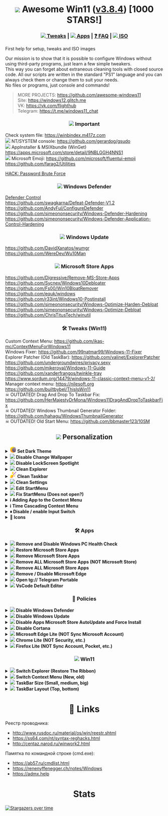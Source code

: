 <h1 align="center"><img width=32px src="https://i.ibb.co/5KpSCNv/win11.png"> Awesome Win11 (<a href="https://github.com/awesome-windows11/windows11/releases/tag/3.8.4">v3.8.4</a>) [1000 STARS!] </h1>

<h3 align="center"> <a href="https://github.com/awesome-windows11/windows11/blob/main/README.md"> <img width=25px src="https://siteicon.vercel.app/icon/terminal.png"> Tweaks</a> | <a href="https://github.com/awesome-windows11/windows11/tree/main/apps"> <img width=25px src="https://siteicon.vercel.app/icon/settings.png"> Apps</a> | <a href="https://github.com/awesome-windows11/windows11/tree/main/faq"> ❓ FAQ</a> | <a href="https://github.com/awesome-windows11/windows11/tree/main/iso"> <img width=25px src="https://siteicon.vercel.app/icon/disk.ico"> ISO</a></h3>

First help for setup, tweaks and ISO images

Our mission is to show that it is possible to configure Windows without using third-party programs, just learn a few simple tweakers.
<br>This way you can forget about extraneous cleaning tools with closed source code. All our scripts are written in the standard "PS1" language and you can always check them or change them to suit your needs. 
<br>
No files or programs, just console and commands!

> MORE PROJECTS: https://github.com/awesome-windows11
> <br>
> Site: https://windows12.glitch.me
> <br>
> VK: https://vk.com/flighthub
> <br>
> Telegram: https://t.me/windows11_chat

### <h3 align="center"><img width=20px src="https://i.ibb.co/jDhhyDF/mark.png"> Important</h3>

Check system file: https://winbindex.m417z.com
<br>
<img width=20px src="https://i.ibb.co/M6ZdQqL/terminal.png"> NT/SYSTEM console: https://github.com/gerardog/gsudo
<br>
<img width=20px src="https://i.ibb.co/1XW0LcH/AppInstaller.png"> AppInstaller & MSIXbundle (WinGet) https://apps.microsoft.com/store/detail/9NBLGGH4NNS1
<br>
<img width=20px src="https://i.ibb.co/X3951pZ/Face.png"> Microsoft Emoji: https://github.com/microsoft/fluentui-emoji
<br>
https://github.com/farag2/Utilities

[HACK: Password Brute Force](https://github.com/InfosecMatter/Minimalistic-offensive-security-tools)

### <h3 align="center"><img width=25px src="https://i.ibb.co/YpmKpwn/defender.png"></img> Windows Defender</h3>

[Defender Control](https://www.sordum.org/files/downloads.php?st-defender-control)
<br>
https://github.com/swagkarna/Defeat-Defender-V1.2
<br>
https://github.com/AndyFul/ConfigureDefender
<br>
https://github.com/simeononsecurity/Windows-Defender-Hardening
<br>
https://github.com/simeononsecurity/Windows-Defender-Application-Control-Hardening

### <h3 align="center"><img width=25px src="https://site-iota-coral.vercel.app/icon/update.png"></img> Windows Update</h3>

https://github.com/DavidXanatos/wumgr
<br>
https://github.com/WereDev/Wu10Man

### <h3 align="center"><img width=25px src="https://site-iota-coral.vercel.app/icon/store.png"> Microsoft Store Apps</h3>

https://github.com/Digressive/Remove-MS-Store-Apps
<br>
https://github.com/Sycnex/Windows10Debloater
<br>
https://github.com/Fs00/Win10BloatRemover
<br>
https://github.com/equk/windows
<br>
https://github.com/r33int/Windows10-Postinstall
<br>
https://github.com/simeononsecurity/Windows-Optimize-Harden-Debloat
<br>
https://github.com/simeononsecurity/Windows-Optimize-Debloat
<br>
https://github.com/ChrisTitusTech/winutil

### <h3 align="center">🛠 Tweaks (Win11)</h3>

Custom Context Menu: https://github.com/ikas-mc/ContextMenuForWindows11
<br>
Windows Fixer: https://github.com/99natmar99/Windows-11-Fixer
<br>
Explorer Patcher (Old TaskBar): https://github.com/valinet/ExplorerPatcher
<br>
https://github.com/undergroundwires/privacy.sexy
<br>
https://github.com/mikeroyal/Windows-11-Guide
<br>
https://github.com/xanderfrangos/twinkle-tray
<br>
https://www.sordum.org/14479/windows-11-classic-context-menu-v1-2/
<br>
Manager context menu: https://nilesoft.org
<br>
https://github.com/builtbybel/ThisIsWin11
<br>
☠ OUTDATED! Drag And Drop To Taskbar Fix: https://github.com/HerMajestyDrMona/Windows11DragAndDropToTaskbarFix
<br>
☠ OUTDATED! Windows Thumbnail Generator Folder: https://github.com/hahagu/WindowsThumbnailGenerator
<br>
☠ OUTDATED! Old Start Menu: https://github.com/bbmaster123/10SM

### <h2 align="center"><img width=20px src="https://cdn-icons-png.flaticon.com/128/7425/7425907.png"> Personalization</h2>


<details><summary><b><img width=20px src="https://raw.githubusercontent.com/awesome-windows11/site/main/icon/moon.png"> Set Dark Theme</b></summary>
  
  ```powershell
  reg add "HKEY_CURRENT_USER\Software\Microsoft\Windows\CurrentVersion\Themes\Personalize" /v AppsUseLightTheme /t REG_DWORD /d 0 /f
  reg add "HKEY_CURRENT_USER\Software\Microsoft\Windows\CurrentVersion\Themes\Personalize" /v SystemUsesLightTheme /t REG_DWORD /d 0 /f
  reg add "HKEY_CURRENT_USER\Software\Microsoft\Windows\CurrentVersion\Themes\Personalize" /v EnableTransparency /t REG_DWORD /d 1 /f
  pause
  ```
</details>

<details><summary><b><img width=20px src="https://steamuserimages-a.akamaihd.net/ugc/1809887800478745061/3ECDD5E87CF66532103B2A6991728155ACFEF2F8/?imw=512&amp;imh=367&amp;ima=fit&amp;impolicy=Letterbox&amp;imcolor=%23000000&amp;letterbox=true"> Disable Change Wallpaper</b></summary>
  
  ```powershell
  reg add "HKEY_CURRENT_USER\Software\Microsoft\Windows\CurrentVersion\Policies\ActiveDesktop" /v NoChangingWallPaper /t REG_DWORD /d 1 /f
  reg add "HKEY_LOCAL_MACHINE\Software\Microsoft\Windows\CurrentVersion\Policies\ActiveDesktop" /v NoChangingWallPaper /t REG_DWORD /d 1 /f
  pause
  ```
  
  [Windows 11 обои скачать](https://filedn.eu/lFS6h5cBEsru02lgr5VwkTJ/Windows%2011%20Files/wallpaper/)

  Стандартно обои хранятся по пути:
	
  ```
  C:\Windows\Web
  ```
	
  ![image](https://user-images.githubusercontent.com/86190960/122684534-8785cc80-d20e-11eb-850b-84054ad55fd3.png)


</details>

<details><summary><b><img width=20px src="https://www.xda-developers.com/files/2021/06/Windows-11_Wallpaper_img100-1024x576.jpg"> Disable LockScreen Spotlight</b></summary>
  
  ```powershell
  reg add "HKEY_CURRENT_USER\SOFTWARE\Policies\Microsoft\Windows\CloudContent" /v DisableWindowsSpotlightWindowsWelcomeExperience /t REG_DWORD /d 1 /f
  reg add "HKEY_LOCAL_MACHINE\SOFTWARE\Policies\Microsoft\Windows\Personalization" /v NoChangingLockScreen /t REG_DWORD /d 0 /f
  reg add "HKEY_CURRENT_USER\SOFTWARE\Policies\Microsoft\Windows\CloudContent" /v DisableWindowsSpotlightFeatures /t REG_DWORD /d 1 /f
  reg add "HKEY_CURRENT_USER\SOFTWARE\Policies\Microsoft\Windows\CloudContent" /v DisableWindowsSpotlightOnActionCenter /t REG_DWORD /d 1 /f
  reg add "HKEY_CURRENT_USER\SOFTWARE\Policies\Microsoft\Windows\CloudContent" /v DisableWindowsSpotlightOnSettings /t REG_DWORD /d 1 /f
  reg add "HKEY_CURRENT_USER\SOFTWARE\Policies\Microsoft\Windows\CloudContent" /v DisableThirdPartySuggestions /t REG_DWORD /d 1 /f
  reg add "HKEY_CURRENT_USER\SOFTWARE\Policies\Microsoft\Windows\CloudContent" /v ConfigureWindowsSpotlight /t REG_DWORD /d 2 /f
  reg add "HKEY_CURRENT_USER\SOFTWARE\Policies\Microsoft\Windows\CloudContent" /v IncludeEnterpriseSpotlight /t REG_DWORD /d 0 /f
  reg add "HKEY_CURRENT_USER\SOFTWARE\Microsoft\Windows\CurrentVersion\ContentDeliveryManager" /v "RotatingLockScreenEnabled" /t REG_DWORD /d 0 /f
  reg add "HKEY_CURRENT_USER\SOFTWARE\Microsoft\Windows\CurrentVersion\ContentDeliveryManager" /v "LRotatingLockScreenEnabled" /t REG_DWORD /d 0 /f
  reg add "HKEY_CURRENT_USER\SOFTWARE\Microsoft\Windows\CurrentVersion\ContentDeliveryManager" /v "RotatingLockScreenOverlayEnabled" /t REG_DWORD /d 0 /f
  pause
  ```
</details>

<details><summary><b><img width=20px src="https://site-iota-coral.vercel.app/icon/explorer.png"> Clean Explorer</b></summary>
  
  Force File Explorer to open to This PC instead of Quick Access

  ```powershell
  reg add "HKEY_CURRENT_USER\Software\Microsoft\Windows\CurrentVersion\Explorer\Advanced" /v LaunchTo /t REG_DWORD /d 1 /f
  ```

  ```powershell
  echo 3D Objects
  reg add "HKEY_LOCAL_MACHINE\SOFTWARE\Microsoft\Windows\CurrentVersion\Explorer\FolderDescriptions\{31C0DD25-9439-4F12-BF41-7FF4EDA38722}\PropertyBag" /v ThisPCPolicy /t REG_SZ /d Hide /f
  reg add "HKEY_LOCAL_MACHINE\SOFTWARE\Wow6432Node\Microsoft\Windows\CurrentVersion\Explorer\FolderDescriptions\{31C0DD25-9439-4F12-BF41-7FF4EDA38722}\PropertyBag" /v ThisPCPolicy /t REG_SZ /d Hide /f
  echo Videos
  reg add "HKEY_LOCAL_MACHINE\SOFTWARE\Microsoft\Windows\CurrentVersion\Explorer\FolderDescriptions\{35286a68-3c57-41a1-bbb1-0eae73d76c95}\PropertyBag" /v ThisPCPolicy /t REG_SZ /d Hide /f
  reg add "HKEY_LOCAL_MACHINE\SOFTWARE\Wow6432Node\Microsoft\Windows\CurrentVersion\Explorer\FolderDescriptions\{35286a68-3c57-41a1-bbb1-0eae73d76c95}\PropertyBag" /v ThisPCPolicy /t REG_SZ /d Hide /f
  echo Documents
  reg add "HKEY_LOCAL_MACHINE\SOFTWARE\Microsoft\Windows\CurrentVersion\Explorer\FolderDescriptions\{f42ee2d3-909f-4907-8871-4c22fc0bf756}\PropertyBag" /v ThisPCPolicy /t REG_SZ /d Hide /f
  reg add "HKEY_LOCAL_MACHINE\SOFTWARE\Wow6432Node\Microsoft\Windows\CurrentVersion\Explorer\FolderDescriptions\{f42ee2d3-909f-4907-8871-4c22fc0bf756}\PropertyBag" /v ThisPCPolicy /t REG_SZ /d Hide /f
  echo Downloads
  reg add "HKEY_LOCAL_MACHINE\SOFTWARE\Microsoft\Windows\CurrentVersion\Explorer\FolderDescriptions\{7d83ee9b-2244-4e70-b1f5-5393042af1e4}\PropertyBag" /v ThisPCPolicy /t REG_SZ /d Hide /f
  reg add "HKEY_LOCAL_MACHINE\SOFTWARE\Wow6432Node\Microsoft\Windows\CurrentVersion\Explorer\FolderDescriptions\{7d83ee9b-2244-4e70-b1f5-5393042af1e4}\PropertyBag" /v ThisPCPolicy /t REG_SZ /d Hide /f
  echo Images
  reg add "HKEY_LOCAL_MACHINE\SOFTWARE\Microsoft\Windows\CurrentVersion\Explorer\FolderDescriptions\{0ddd015d-b06c-45d5-8c4c-f59713854639}\PropertyBag" /v ThisPCPolicy /t REG_SZ /d Hide /f
  reg add "HKEY_LOCAL_MACHINE\SOFTWARE\Wow6432Node\Microsoft\Windows\CurrentVersion\Explorer\FolderDescriptions\{0ddd015d-b06c-45d5-8c4c-f59713854639}\PropertyBag" /v ThisPCPolicy /t REG_SZ /d Hide /f
  echo Music
  reg add "HKEY_LOCAL_MACHINE\SOFTWARE\Microsoft\Windows\CurrentVersion\Explorer\FolderDescriptions\{a0c69a99-21c8-4671-8703-7934162fcf1d}\PropertyBag" /v ThisPCPolicy /t REG_SZ /d Hide /f
  reg add "HKEY_LOCAL_MACHINE\SOFTWARE\Wow6432Node\Microsoft\Windows\CurrentVersion\Explorer\FolderDescriptions\{a0c69a99-21c8-4671-8703-7934162fcf1d}\PropertyBag" /v ThisPCPolicy /t REG_SZ /d Hide /f
  echo Desktop
  reg add "HKEY_LOCAL_MACHINE\SOFTWARE\Microsoft\Windows\CurrentVersion\Explorer\FolderDescriptions\{B4BFCC3A-DB2C-424C-B029-7FE99A87C641}\PropertyBag" /v ThisPCPolicy /t REG_SZ /d Hide /f
  reg add "HKEY_LOCAL_MACHINE\SOFTWARE\Wow6432Node\Microsoft\Windows\CurrentVersion\Explorer\FolderDescriptions\{B4BFCC3A-DB2C-424C-B029-7FE99A87C641}\PropertyBag" /v ThisPCPolicy /t REG_SZ /d Hide /f
  taskkill /F /IM explorer.exe
  start explorer.exe
  pause
  ```
</details>

<details><summary><b><img width=20px src="https://raw.githubusercontent.com/awesome-windows11/site/main/clean.png"> Clean Taskbar</b></summary>
  
  Edit Taskbar:
  ```cmd
  %UserProfile%\AppData\Roaming\Microsoft\Internet Explorer\Quick Launch\User Pinned\TaskBar
  ```
  
  ```powershell
  echo "Disable Meet Now"
  reg add "HKEY_CURRENT_USER\Software\Microsoft\Windows\CurrentVersion\Policies\Explorer" /v HideSCAMeetNow /t REG_DWORD /d 1 /f
  reg add "HKEY_LOCAL_MACHINE\SOFTWARE\Microsoft\Windows\CurrentVersion\Policies\Explorer" /v HideSCAMeetNow /t REG_DWORD /d 1 /f
  echo "Disable People"
  reg add "HKEY_LOCAL_MACHINE\SOFTWARE\Policies\Microsoft\Windows\Explorer" /v HidePeopleBar /t REG_DWORD /d 1 /f
  reg add "HKEY_CURRENT_USER\Software\Policies\Microsoft\Windows\Explorer" /v HidePeopleBar /t REG_DWORD /d 1 /f
  echo "Hide People"
  reg add "HKEY_LOCAL_MACHINE\SOFTWARE\Microsoft\Windows\CurrentVersion\Explorer\Advanced\People" /v PeopleBand /t REG_DWORD /d 0 /f
  echo "Disable Weather, News and Interests on taskbar"
  reg add "HKEY_LOCAL_MACHINE\SOFTWARE\Policies\Microsoft\Windows\Windows Feeds" /v EnableFeeds /t REG_DWORD /d 0 /f
  echo "Hide Weather, News and Interests on taskbar"
  reg add "HKEY_LOCAL_MACHINE\SOFTWARE\Microsoft\Windows\CurrentVersion\Feeds" /v ShellFeedsTaskbarViewMode /t REG_DWORD /d 2 /f
  pause
  ```
</details>

<details><summary><b><img width=20px src="https://filedn.eu/lFS6h5cBEsru02lgr5VwkTJ/Windows%2011%20Files/icons/shell32_16826.ico"> Clean Settings</b></summary>
  
  ```powershell
  reg add "HKEY_LOCAL_MACHINE\SOFTWARE\Microsoft\Windows\CurrentVersion\Policies\Explorer" /v AllowOnlineTips /t REG_DWORD /d 0 /f
  pause
  ```
</details>

<details><summary><b><img width=20px src="https://site-iota-coral.vercel.app/icon/start.png"></img> Edit StartMenu</b></summary>

StartMenu Global:
  ```cmd
  C:\ProgramData\Microsoft\Windows\Start Menu\Programs
  ```

StartMenu Local:
  ```cmd
  %UserProfile%\AppData\Roaming\Microsoft\Windows\Start Menu\Programs
  ```

</details>

<details><summary><b><img width=20px src="https://site-iota-coral.vercel.app/icon/start.png"></img> Fix StartMenu (Does not open?)</b></summary>

  ```cmd
  Get-AppxPackage Microsoft.Windows.ShellExperienceHost | foreach {Add-AppxPackage -register "$($_. InstallLocation)\appxmanifest.xml" -DisableDevelopmentMode}

  ```

</details>

<details><summary><b>ℹ Adding App to the Context Menu</b></summary>
  
  ```powershell
  reg add "HKEY_CLASSES_ROOT\Directory\Background\shell\VScode" /ve /d "&VScode" /f
  reg add "HKEY_CLASSES_ROOT\Directory\Background\shell\VScode\command" /ve /d "D:\Apps\VSCode\code.exe" /f
  pause
  ```
</details>

<details><summary><b>ℹ Time Cascading Context Menu</b></summary>
  
  ```powershell
  reg add "HKEY_CURRENT_USER\Control Panel\Desktop" /v MenuShowDelay /t REG_SZ /d 101 /f
  pause
  ```
</details>

<details><summary><b>⏸  Disable / enable Input Switch</b></summary>

  Download: https://github.com/awesome-windows11/windows11/blob/main/archive/InputSwitch.zip
  <br>
  ![image](https://user-images.githubusercontent.com/86190960/149355219-377f3d65-d638-4937-bfa7-69e24332eab3.png)

</details>

<details><summary><b>🎨 Icons</b></summary>

  [Пак всех иконок из Windows 11](https://filedn.eu/lFS6h5cBEsru02lgr5VwkTJ/Windows%2011%20Files/icons/)
  <br>
  [shell32.dll](https://filedn.eu/lFS6h5cBEsru02lgr5VwkTJ/Windows%2011%20Files/icons/shell32.dll) - оригинальный файл из папки System32 в Windows 11

  <a href="https://ibb.co/48GyYLn"><img src="https://i.ibb.co/48GyYLn/122690033-9d57b980-d22f-11eb-951b-887765151e81.png" alt="122690033-9d57b980-d22f-11eb-951b-887765151e81"></a>

</details>

### <h3 align="center">🛠 Apps</h3>

<details><summary><b><img width=20px src="https://site-iota-coral.vercel.app/icon/check.png"></img> Remove and Disable Windows PC Health Check</b></summary>
  
  
  ```powershell
  reg add "HKEY_LOCAL_MACHINE\SOFTWARE\Microsoft\PCHC" /v PreviousUninstall /t REG_DWORD /d 1 /f
  reg add "HKEY_LOCAL_MACHINE\SOFTWARE\Microsoft\PCHealthCheck" /v installed /t REG_DWORD /d 1 /f
  ```
</details>

<details><summary><b><img width=20px src="https://site-iota-coral.vercel.app/icon/store.png"></img> Restore Microsoft Store Apps</b></summary>
  
  **WindowsStore**
  ```powershell
  Get-AppXPackage *WindowsStore* -AllUsers | Foreach {Add-AppxPackage -DisableDevelopmentMode -Register “$($_.InstallLocation)\AppXManifest.xml”}
  ```
  OR
  ```powershell
  wsreset.exe -i
  ```

  **AppInstaller (winget)**
  ```powershell
  Get-AppXPackage *AppInstaller* -AllUsers | Foreach {Add-AppxPackage -DisableDevelopmentMode -Register “$($_.InstallLocation)\AppXManifest.xml”}
  ```

  **WindowsTerminal**
  ```powershell
  Get-AppXPackage *WindowsTerminal* -AllUsers | Foreach {Add-AppxPackage -DisableDevelopmentMode -Register “$($_.InstallLocation)\AppXManifest.xml”}
  ```

  **Notepad**
  ```powershell
  Get-AppXPackage *Notepad* -AllUsers | Foreach {Add-AppxPackage -DisableDevelopmentMode -Register “$($_.InstallLocation)\AppXManifest.xml”}
  ```

  **Gadgets**
  ```powershell
  Get-AppXPackage *Windows.Client.WebExperience* -AllUsers | Foreach {Add-AppxPackage -DisableDevelopmentMode -Register “$($_.InstallLocation)\AppXManifest.xml”}
  ```

</details>

<details><summary><b><img width=20px src="https://site-iota-coral.vercel.app/icon/store.png"></img> Remove Microsoft Store Apps</b></summary>
  
  **WindowsPhone**
  ```powershell
  Get-AppxPackage *YourPhone* | Remove-AppxPackage
  Get-AppxPackage -allusers *YourPhone* | Remove-AppxPackage
  Get-AppxProvisionedPackage –online | where-object {$_.packagename –like "*YourPhone*"} | Remove-AppxProvisionedPackage –online
  ```

  **AppInstaller (winget)**
  ```powershell
  Get-AppxPackage *AppInstaller* | Remove-AppxPackage
  Get-AppxPackage -allusers *AppInstaller* | Remove-AppxPackage
  Get-AppxProvisionedPackage –online | where-object {$_.packagename –like "*AppInstaller*"} | Remove-AppxProvisionedPackage –online
  ```

  **WindowsTerminal**
  ```powershell
  Get-AppxPackage *WindowsTerminal* | Remove-AppxPackage
  Get-AppxPackage -allusers *WindowsTerminal* | Remove-AppxPackage
  Get-AppxProvisionedPackage –online | where-object {$_.packagename –like "*WindowsTerminal*"} | Remove-AppxProvisionedPackage –online
  ```

  **Notepad**
  ```powershell
  Get-AppxPackage *Notepad* | Remove-AppxPackage
  Get-AppxPackage -allusers *Notepad* | Remove-AppxPackage
  Get-AppxProvisionedPackage –online | where-object {$_.packagename –like "*Notepad*"} | Remove-AppxProvisionedPackage –online
  ```

  **Gadgets**
  ```powershell
  Get-AppxPackage *Windows.Client.WebExperience* | Remove-AppxPackage
  Get-AppxPackage -allusers *Windows.Client.WebExperience* | Remove-AppxPackage
  Get-AppxProvisionedPackage –online | where-object {$_.packagename –like "*Windows.Client.WebExperience*"} | Remove-AppxProvisionedPackage –online
  ```
  <img width="40%" src="https://user-images.githubusercontent.com/86190960/125692295-e047e2fd-1fc8-414f-860c-4e12deec2bc3.png"></img><img width="40%" src="https://user-images.githubusercontent.com/86190960/125692307-e8b3f2d6-55c7-48c5-bb2e-c642afeb20bb.png"></img>
  
</details>


<details><summary><b><img width=20px src="https://site-iota-coral.vercel.app/icon/store.png"></img> Remove ALL Microsoft Store Apps (NOT Microsoft Store)</b></summary>
  
  ```powershell
  Get-AppxPackage -AllUsers | where-object {$_.name –notlike "*store*"} | Remove-AppxPackage
  ```
</details>

<details><summary><b><img width=20px src="https://site-iota-coral.vercel.app/icon/store.png"></img> Remove ALL Microsoft Store Apps</b></summary>
  
  ```powershell
  Get-AppxPackage | Remove-AppxPackage
  ```
</details>

<details><summary><b><img width=20px src="https://site-iota-coral.vercel.app/icon/edge.png"></img> Remove / Disable Microsoft Edge</a></b></summary>

  > **Warning**
  > <br>
  > **This tweak is the most secure and does not break updates**

  ```powershell
  reg add "HKEY_CURRENT_USER\Software\Microsoft\Windows\CurrentVersion\Policies\Explorer\DisallowRun" /v "1" /d "msedge.exe" /f
  ```
  > **Warning**
  > <br>
  > **DANGEROUS: THE TWEAK WILL BREAK NEW UPDATES AND FEATURE INSTALLATIONS!**
  > <br>
  > **We do not recommend deleting the browser for the correct operation of the system!**

  https://github.com/awesome-windows11/windows11/blob/main/archive/remove_edge.bat

  ![image](https://user-images.githubusercontent.com/86190960/149354515-9eda8fc4-9b4e-4d3c-ba5f-5e42e62ef562.png)
  ![image](https://user-images.githubusercontent.com/86190960/149354515-9eda8fc4-9b4e-4d3c-ba5f-5e42e62ef562.png)
  ![image](https://user-images.githubusercontent.com/86190960/149354585-d467a0fe-60db-4a9b-82a6-20ea0f40934e.png)
</details>

<details><summary><b><img width=20px src="https://web.telegram.org/a/icon-192x192.png"> Open tg:// Telegram Portable</b></summary>
  
  ```powershell
  reg add "HKEY_CURRENT_USER\SOFTWARE\Classes\tdesktop.tg\shell\open\command" /ve /d ""G:\Apps\Telegram\Telegram.exe" -workdir "G:/Apps/Telegram/" -- "%1"" /f
  pause
  ```
</details>

<details><summary><b><img width=20px src="https://upload.wikimedia.org/wikipedia/commons/thumb/9/9a/Visual_Studio_Code_1.35_icon.svg/2048px-Visual_Studio_Code_1.35_icon.svg.png"></img> VsCode Default Editor</a></b></summary>
  
  Сделать VScode Portable редактором по умолчанию
  <br>
  > **Warning**
  > <br>
  > **Смените путь к редактору на свой!** (по умолчанию `D:\Apps\Editors\VSCode`)
  
  ![image](https://user-images.githubusercontent.com/87380272/183214790-4ed90003-a692-438f-b152-210a45fa2bd6.png)
  
  ```powershell
  # "Default Path: E:\VSCode"
  # "https://medium.com/@fawwazyusran/create-a-portable-ide-with-visual-studio-code-fb0c6bc198ef"
  
  reg add "HKEY_CLASSES_ROOT\*\shell\Custom\shell\VsCode" /ve /d "Edit with VSCode" /f
  reg add "HKEY_CLASSES_ROOT\*\shell\Custom\shell\VsCode" /v Icon /d "D:\Apps\Editors\VSCode\Code.exe,0" /f
  reg add "HKEY_CLASSES_ROOT\*\shell\Custom\shell\VsCode\command" /ve /d "\"D:\Apps\Editors\VSCode\Code.exe\" "\"%1\" /f
  
  # "This will make it appear when you right click ON a folder"
  # "The "Icon" line can be removed if you don't want the icon to appear"
  
  reg add "HKEY_CLASSES_ROOT\Directory\shell\vscode" /ve /d "Open Folder as VS Code Project" /f
  reg add "HKEY_CLASSES_ROOT\Directory\shell\vscode" /v Icon /d "D:\Apps\Editors\VSCode\Code.exe,0" /f
  reg add "HKEY_CLASSES_ROOT\Directory\shell\vscode\command" /ve /d "\"D:\Apps\Editors\VSCode\Code.exe\" "\"%1\" /f
  
  # "This will make it appear when you right click INSIDE a folder"
  # "The Icon line can be removed if you don't want the icon to appear"
  
  reg add "HKEY_CLASSES_ROOT\Directory\Background\shell\vscode" /ve /d "Open Folder in VS Code Project" /f
  reg add "HKEY_CLASSES_ROOT\Directory\shell\vscode" /v Icon /d "D:\Apps\Editors\VSCode\Code.exe,0" /f
  reg add "HKEY_CLASSES_ROOT\Directory\Background\shell\vscode\command" /ve /d "\"D:\Apps\Editors\VSCode\Code.exe\" "\"%V\" /f
  ```
  
</details>

### <h3 align="center">📜 Policies</h3>

<details><summary><b><img width=20px src="https://site-iota-coral.vercel.app/icon/defender.png"> Disable Windows Defender</b></summary>

  Source: https://admx.help/HKLM/Software/Policies
  
  > **Warning**
  > <br>
  > **Установите перед использованием [gsudo](https://github.com/gerardog/gsudo/releases/download/v1.3.0/gsudoSetup.msi)!**
  
  ```powershell
  gsudo -s powershell.exe
  ```

  ```powershell
  # "Disable Windows Defender"
  reg add "HKEY_LOCAL_MACHINE\SOFTWARE\Policies\Microsoft\Windows Defender" /v DisableAntiSpyware /t REG_DWORD /d 1 /f
  reg add "HKEY_LOCAL_MACHINE\SOFTWARE\Policies\Microsoft\Windows Defender" /v DisableRealtimeMonitoring /t REG_DWORD /d 1 /f
  reg add "HKEY_LOCAL_MACHINE\SOFTWARE\Policies\Microsoft\Windows Defender" /v DisableAntiVirus /t REG_DWORD /d 1 /f
  reg add "HKEY_LOCAL_MACHINE\SOFTWARE\Policies\Microsoft\Windows Defender" /v DisableSpecialRunningModes /t REG_DWORD /d 1 /f
  reg add "HKEY_LOCAL_MACHINE\SOFTWARE\Policies\Microsoft\Windows Defender" /v DisableRoutinelyTakingAction /t REG_DWORD /d 1 /f
  reg add "HKEY_LOCAL_MACHINE\SOFTWARE\Policies\Microsoft\Windows Defender" /v ServiceKeepAlive /t REG_DWORD /d 0 /f
  # "Disable RealTimeProtection"
  reg add "HKEY_LOCAL_MACHINE\SOFTWARE\Policies\Microsoft\Windows Defender\Real-Time Protection" /v DisableBehaviorMonitoring /t REG_DWORD /d 1 /f
  # "Disable AccessProtection"
  reg add "HKEY_LOCAL_MACHINE\SOFTWARE\Policies\Microsoft\Windows Defender\Real-Time Protection" /v DisableOnAccessProtection /t REG_DWORD /d 1 /f
  # "Disable ScanProcess"
  reg add "HKEY_LOCAL_MACHINE\SOFTWARE\Policies\Microsoft\Windows Defender\Real-Time Protection" /v DisableScanOnRealtimeEnable /t REG_DWORD /d 1 /f
  # "Disable ScanDownloadFiles"
  reg add "HKEY_LOCAL_MACHINE\SOFTWARE\Policies\Microsoft\Windows Defender\Real-Time Protection" /v DisableIOAVProtection /t REG_DWORD /d 1 /f
  # "Disable VirusNotification"
  reg add "HKEY_LOCAL_MACHINE\SOFTWARE\Policies\Microsoft\Windows Defender\Real-Time Protection" /v DisableRealtimeMonitoring /t REG_DWORD /d 1 /f
  # "Disable AppControl (Windows Store)"
  reg add "HKEY_LOCAL_MACHINE\SOFTWARE\Policies\Microsoft\Windows Defender\SmartScreen" /v ConfigureAppInstallControlEnabled /t REG_DWORD /d 0 /f
  reg add "HKEY_LOCAL_MACHINE\SOFTWARE\Policies\Microsoft\Windows Defender\Signature Updates" /v ForceUpdateFromMU /t REG_DWORD /d 0 /f
  reg add "HKEY_LOCAL_MACHINE\SOFTWARE\Policies\Microsoft\Windows Defender\Spynet" /v DisableBlockAtFirstSeen /t REG_DWORD /d 1 /f
  # "Disable automatic sample submission and Spynet community membership"
  reg add "HKEY_LOCAL_MACHINE\SOFTWARE\Policies\Microsoft\Windows Defender\Spynet" /v SubmitSamplesConsent /t REG_DWORD /d 2 /f
  reg add "HKEY_LOCAL_MACHINE\SOFTWARE\Policies\Microsoft\Windows Defender\Spynet" /v SpynetReporting /t REG_DWORD /d 0 /f
  # "Disable TamperProtection"
  reg add "HKEY_LOCAL_MACHINE\SOFTWARE\Microsoft\Windows Defender\Features" /v TamperProtection /t REG_DWORD /d 0 /f
  reg add "HKEY_LOCAL_MACHINE\SOFTWARE\Microsoft\Windows Defender" /v ServiceStartStates /t REG_DWORD /d 1 /f
  reg add "HKEY_LOCAL_MACHINE\SOFTWARE\Microsoft\Windows Defender" /v DisableAntiSpyware /t REG_DWORD /d 1 /f
  reg add "HKEY_LOCAL_MACHINE\SOFTWARE\Microsoft\Windows Defender" /v DisableAntiVirus /t REG_DWORD /d 1 /f
  pause
  ```
  Optional settings:
  ```powershell
  # Windows Defender Advanced Threat Protection
  sc config WinDefend start=disabled >nul && net stop WinDefend >nul
  sc config SecurityHealthService start=disabled >nul
  sc config Sense start=disabled >nul
  sc config WdNisDrv start=disabled >nul
  sc config WdNisSvc start=disabled >nul
  reg delete "HKLM\SOFTWARE\Microsoft\Windows\CurrentVersion\Run" /v "SecurityHealth" /f

  # Служба которая висит в трее панели задач (значок защитника), отключение убивает UI защитника
  reg add "HKEY_LOCAL_MACHINE\SYSTEM\CurrentControlSet\Services\SecurityHealthService" /v Start /t REG_DWORD /d 4 /f
  # Служба которая сканирует файлы и убивает HDD, само тело службы защитника
  reg add "HKEY_LOCAL_MACHINE\SYSTEM\CurrentControlSet\Services\WinDefend" /v Start /t REG_DWORD /d 4 /f
  reg add "HKEY_LOCAL_MACHINE\SOFTWARE\Policies\Microsoft\Windows Defender\Real-Time Protection" /v DisableRealtimeMonitoring /t REG_DWORD /d 1 /f
  
  reg add "HKLM\SOFTWARE\Policies\Microsoft\MRT" /v DontOfferThroughWUA /t REG_DWORD /d 1 /f 
  reg add "HKLM\SOFTWARE\Policies\Microsoft\MRT" /v DontReportInfectionInformation /t REG_DWORD /d 1 /f
  pause
  ```
</details>

<details><summary><b><img width=20px src="https://site-iota-coral.vercel.app/icon/update.png"></img> Disable Windows Update</b></summary>
  
  > **Warning**
  > <br>
  > **Установите перед использованием [gsudo](https://github.com/gerardog/gsudo/releases/download/v1.3.0/gsudoSetup.msi)!**
  
  ```powershell
  # "Disable OS Upgrade"
  reg add "HKEY_LOCAL_MACHINE\SOFTWARE\Policies\Microsoft\Windows\WindowsUpdate" /v DisableOSUpgrade /t REG_DWORD /d 1 /f
  # "Disable Scanning, Downloading and Installing Updates"
  reg add "HKEY_LOCAL_MACHINE\SOFTWARE\Policies\Microsoft\Windows\WindowsUpdate" /v SetDisableUXWUAccess /t REG_DWORD /d 1 /f
  # "Disable AutoUpdate"
  reg add "HKEY_LOCAL_MACHINE\SOFTWARE\Policies\Microsoft\Windows\WindowsUpdate\AU" /v NoAutoUpdate /t REG_DWORD /d 1 /f
  # "Enable NotificationUpdate"
  reg add "HKEY_LOCAL_MACHINE\SOFTWARE\Policies\Microsoft\Windows\WindowsUpdate\AU" /v AUOptions /t REG_DWORD /d 2 /f
  # "Scheduled Every Day (AUOptions = 4!)"
  reg add "HKEY_LOCAL_MACHINE\SOFTWARE\Policies\Microsoft\Windows\WindowsUpdate\AU" /v ScheduledInstallDay /t REG_DWORD /d 0 /f
  # "Scheduled Time Hour (0 -> 23)"
  reg add "HKEY_LOCAL_MACHINE\SOFTWARE\Policies\Microsoft\Windows\WindowsUpdate\AU" /v ScheduledInstallTime /t REG_DWORD /d 3 /f
  # "Disable AutoInstall Drivers"
  reg add "HKEY_LOCAL_MACHINE\SOFTWARE\Microsoft\Windows\CurrentVersion\DriverSearching" /v SearchOrderConfig /t REG_DWORD /d 0 /f
  pause
  ```
</details>

<details><summary><b><img width=20px src="https://site-iota-coral.vercel.app/icon/store.png"></img> Disable Apps Microsoft Store AutoUpdate and Force Install</b></summary>

  ```powershell
  # "Disable AutoUpdate Apps Microsoft Store"
  reg add "HKEY_LOCAL_MACHINE\SOFTWARE\Policies\Microsoft\Windows\CloudContent" /v DisableWindowsConsumerFeatures /t REG_DWORD /d 1 /f
  # "Block the automatic installation of suggested Windows 10 apps"
  reg add "HKEY_CURRENT_USER\Software\Microsoft\Windows\CurrentVersion\ContentDeliveryManager" /v SilentInstalledAppsEnabled /t REG_DWORD /d 0 /f
  # "Disable Showing App Suggestions in Start in Windows 10 (settings app)"
  reg add "HKEY_CURRENT_USER\SOFTWARE\Microsoft\Windows\CurrentVersion\ContentDeliveryManager" /v SubscribedContent-338388Enabled /t REG_DWORD /d 0 /f
  # "Disable OEM Apps"
  reg add "HKEY_CURRENT_USER\SOFTWARE\Microsoft\Windows\CurrentVersion\ContentDeliveryManager" /v OemPreInstalledAppsEnabled /t REG_DWORD /d 0 /f
  # "Disable Promotional Apps"
  reg add "HKEY_CURRENT_USER\SOFTWARE\Microsoft\Windows\CurrentVersion\ContentDeliveryManager" /v PreInstalledAppsEnabled /t REG_DWORD /d 0 /f
  pause
  ```
</details>


<details><summary><b><img width=20px src="https://site-iota-coral.vercel.app/icon/cortana.png"></img> Disable Cortana</b></summary>

  ```powershell
  # "Disable Cloud Search"
  reg add "HKEY_LOCAL_MACHINE\SOFTWARE\Policies\Microsoft\Windows\Windows Search" /v AllowCloudSearch /t REG_DWORD /d 0 /f
  # "Disable Cortana"
  reg add "HKEY_LOCAL_MACHINE\SOFTWARE\Policies\Microsoft\Windows\Windows Search" /v AllowCortana /t REG_DWORD /d 0 /f
  # "Disable Cortana LockScreen"
  reg add "HKEY_LOCAL_MACHINE\SOFTWARE\Policies\Microsoft\Windows\Windows Search" /v AllowCortanaAboveLock /t REG_DWORD /d 0 /f
  # "Disable Cortana"
  reg add "HKEY_CURRENT_USER\Software\Microsoft\Windows\CurrentVersion\Search" /v CortanaEnabled /t REG_DWORD /d 0 /f
  # "Disable Cortana"
  reg add "HKEY_CURRENT_USER\Software\Microsoft\Windows\CurrentVersion\Search" /v CortanaConsent /t REG_DWORD /d 0 /f
  pause
  ```
</details>


<details><summary><b><img width=20px src="https://site-iota-coral.vercel.app/icon/edge.png"></img> Microsoft Edge Lite (NOT Sync Microsoft Account)</b></summary>
  
  ```powershell
  reg add "HKEY_LOCAL_MACHINE\SOFTWARE\Policies\Microsoft\Edge" /v SyncDisabled /t REG_DWORD /d 1 /f
  reg add "HKEY_LOCAL_MACHINE\SOFTWARE\Policies\Microsoft\Edge" /v BrowserSignin /t REG_DWORD /d 0 /f
  reg add "HKEY_LOCAL_MACHINE\SOFTWARE\Policies\Microsoft\Edge" /v NewSmartScreenLibraryEnabled /t REG_DWORD /d 0 /f
  reg add "HKEY_LOCAL_MACHINE\SOFTWARE\Policies\Microsoft\Edge" /v SmartScreenEnabled /t REG_DWORD /d 0 /f
  reg add "HKEY_LOCAL_MACHINE\SOFTWARE\Policies\Microsoft\Edge" /v SmartScreenPuaEnabled /t REG_DWORD /d 0 /f
  reg add "HKEY_LOCAL_MACHINE\SOFTWARE\Policies\Microsoft\Edge" /v StartupBoostEnabled /t REG_DWORD /d 0 /f
  reg add "HKEY_LOCAL_MACHINE\SOFTWARE\Policies\Microsoft\Edge" /v BingAdsSuppression /t REG_DWORD /d 1 /f
  reg add "HKEY_LOCAL_MACHINE\SOFTWARE\Policies\Microsoft\Edge" /v BackgroundModeEnabled /t REG_DWORD /d 0 /f
  reg add "HKEY_LOCAL_MACHINE\SOFTWARE\Policies\Microsoft\Edge" /v ComponentUpdatesEnabled /t REG_DWORD /d 0 /f
  reg add "HKEY_LOCAL_MACHINE\SOFTWARE\Policies\Microsoft\Edge" /v EdgeShoppingAssistantEnabled /t REG_DWORD /d 0 /f
  reg add "HKEY_LOCAL_MACHINE\SOFTWARE\Policies\Microsoft\Edge" /v ForceGoogleSafeSearch /t REG_DWORD /d 1 /f
  reg add "HKEY_LOCAL_MACHINE\SOFTWARE\Policies\Microsoft\Edge" /v MAUEnabled /t REG_DWORD /d 0 /f
  reg add "HKEY_LOCAL_MACHINE\SOFTWARE\Policies\Microsoft\EdgeUpdate" /v AutoUpdateCheckPeriodMinutes /t REG_DWORD /d 0 /f
  reg add "HKEY_LOCAL_MACHINE\SOFTWARE\Policies\Microsoft\EdgeUpdate" /v UpdateDefault /t REG_DWORD /d 0 /f
  reg add "HKEY_LOCAL_MACHINE\SOFTWARE\Policies\Microsoft\EdgeUpdate" /v UpdatePolicy /t REG_DWORD /d 0 /f
  reg add "HKEY_LOCAL_MACHINE\SOFTWARE\Microsoft" /v DoNotUpdateToEdgeWithChromium /t REG_DWORD /d 1 /f
  pause
  ```
</details>

<details><summary><b><img width=20px src="https://i.ibb.co/jgv4K78/chrome.png"> Chrome Lite (NOT Security, etc.)</b></summary>
  
  https://github.com/awesome-windows11/chrome
</details>

<details><summary><b><img width=20px src="https://upload.wikimedia.org/wikipedia/commons/thumb/a/a0/Firefox_logo%2C_2019.svg/1200px-Firefox_logo%2C_2019.svg.png"> Firefox Lite (NOT Sync Account, Pocket, etc.)</b></summary>
  
  https://github.com/awesome-windows11/firefox#-policiesjson
</details>

### <h3 align="center"> <img width=25px src="https://i.ibb.co/5KpSCNv/win11.png"> Win11</h3>

<details><summary><b><img width=20px src="https://site-iota-coral.vercel.app/icon/explorer.png"> Switch Explorer (Restore The Ribbon)</b></summary>
  
  > **Warning**
  > <br>
  > This feature has been [removed](https://www.winhelponline.com/blog/get-back-windows-10-ribbon-ui-windows-11/) in Windows 22H2!
  
  ![image](https://user-images.githubusercontent.com/87380272/184669919-f84bccc8-aa31-4f3a-8bed-98230aa8fef0.png)

  **New Explorer (Win11)**
  ```powershell
  reg delete "HKCU\Software\Classes\CLSID\{d93ed569-3b3e-4bff-8355-3c44f6a52bb5}" /f
  taskkill /F /IM explorer.exe
  start explorer.exe
  ```

  **Old Explorer (Win10)**
  ```powershell
  reg add "HKCU\Software\Classes\CLSID\{d93ed569-3b3e-4bff-8355-3c44f6a52bb5}\InprocServer32" /f /ve
  taskkill /F /IM explorer.exe
  start explorer.exe
  ```

</details>

<details><summary><b><img width=20px src="https://site-iota-coral.vercel.app/icon/context.png"> Switch Context Menu (New, old)</b></summary>
  
  ![image](https://user-images.githubusercontent.com/87380272/184685122-69e70453-acc8-469d-88ec-3f525e085d97.png)
  ![image](https://user-images.githubusercontent.com/86190960/124923114-d26f5480-e002-11eb-8935-ea1d777d8425.png)

  **New Menu (Win11)**
  ```powershell
  reg delete "HKCU\Software\Classes\CLSID\{86ca1aa0-34aa-4e8b-a509-50c905bae2a2}" /f
  taskkill /F /IM explorer.exe
  start explorer.exe
  ```

  **Old menu (Win10)**
  ```powershell
  reg add "HKCU\Software\Classes\CLSID\{86ca1aa0-34aa-4e8b-a509-50c905bae2a2}\InprocServer32" /f /ve
  taskkill /F /IM explorer.exe
  start explorer.exe
  ```

</details>

<details><summary><b> <img width=20px src="https://cdn-icons-png.flaticon.com/512/6585/6585361.png"> TaskBar Size (Small, medium, big)</b></summary>

  ![image](https://user-images.githubusercontent.com/86190960/122673593-bfbee800-d1d9-11eb-8af7-aece6bea23d7.png)![image](https://user-images.githubusercontent.com/87380272/184697771-360498b3-207d-4873-a91e-139d5928da91.png)
  
  **Small TaskBar**

  ```powershell
  reg add "HKCU\Software\Microsoft\Windows\CurrentVersion\Explorer\Advanced" /v TaskbarSi /t REG_DWORD /d 0 /f
  taskkill /F /IM explorer.exe
  start explorer.exe  
  ```

  **Medium TaskBar**

  ```powershell
  reg add "HKCU\Software\Microsoft\Windows\CurrentVersion\Explorer\Advanced" /v TaskbarSi /t REG_DWORD /d 1 /f
  taskkill /F /IM explorer.exe
  start explorer.exe  
  ```

  ### Big TaskBar

  ```powershell
  reg add "HKCU\Software\Microsoft\Windows\CurrentVersion\Explorer\Advanced" /v TaskbarSi /t REG_DWORD /d 2 /f
  taskkill /F /IM explorer.exe
  start explorer.exe  
  ```
</details>

<details><summary><b> <img width=20px src="https://cdn-icons-png.flaticon.com/512/6585/6585361.png"> TaskBar Layout (Top, bottom)</b></summary>

  ![image](https://user-images.githubusercontent.com/86190960/149355038-60bd0c3e-cec0-4ca7-bab3-16bccfa4d597.png)

  Change the location of the taskbar

  **Up TaskBar ⬆**

  ```powershell
  reg add "HKEY_CURRENT_USER\Software\Microsoft\Windows\CurrentVersion\Explorer\StuckRects3" /v Settings /t REG_BINARY /d 30000000feffffff0200000001000000300000002000000000000000c203000080070000e20300006000000001000000 /f
  ```

  **Down TaskBar ⬇**

  ```powershell
  reg add "HKEY_CURRENT_USER\Software\Microsoft\Windows\CurrentVersion\Explorer\StuckRects3" /v Settings /t REG_BINARY /d 30000000feffffff0200000003000000300000002000000000000000c203000080070000e20300006000000001000000 /f
  ```

  **Left TaskBar ⬅**

  > **Warning**
  > <br>
  > Causes bugs, do not use!

  ```powershell
  reg add "HKEY_CURRENT_USER\Software\Microsoft\Windows\CurrentVersion\Explorer\StuckRects3" /v Settings /t REG_BINARY /d 30000000feffffff0200000000000000300000002000000000000000c203000080070000e20300006000000001000000 /f
  ```

  **Right TaskBar ➡**

  > **Warning**
  > <br>
  > Causes bugs, do not use!

  ```powershell
  reg add "HKEY_CURRENT_USER\Software\Microsoft\Windows\CurrentVersion\Explorer\StuckRects3" /v Settings /t REG_BINARY /d 30000000feffffff0200000002000000300000002000000000000000c203000080070000e20300006000000001000000 /f
  ```
</details>

### <h1 align="center">🔗 Links</h1>

Реестр проводника:
- http://www.rusdoc.ru/material/os/win/reestr.shtml
- https://ss64.com/nt/syntax-reghacks.html
- http://centaz.narod.ru/winwork2.html

Памятка по командной строке (cmd.exe):
- https://ab57.ru/cmdlist.html
- https://renenyffenegger.ch/notes/Windows
- https://admx.help


### <h1 align="center">Stats</h1>

[![Stargazers over time](https://starchart.cc/awesome-windows11/windows11.svg)](https://starchart.cc/awesome-windows11/windows11)
